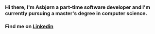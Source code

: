### Hi there, I'm Asbjørn a part-time software developer and I'm currently pursuing a master's degree in computer science. 

### Find me on [Linkedin](https://linkedin.com/in/asbjorn-aarekol-54118518b)

